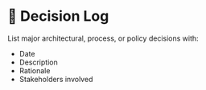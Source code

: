 # 📝 Decision Log

List major architectural, process, or policy decisions with:
- Date
- Description
- Rationale
- Stakeholders involved

<!-- Replace this with your decision records. --> 